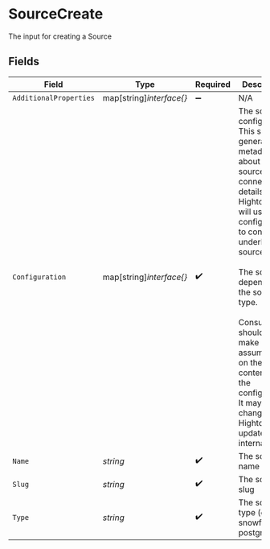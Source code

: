 # SourceCreate

The input for creating a Source


## Fields

| Field                                                                                                                                                                                                                                                                                                                                                | Type                                                                                                                                                                                                                                                                                                                                                 | Required                                                                                                                                                                                                                                                                                                                                             | Description                                                                                                                                                                                                                                                                                                                                          |
| ---------------------------------------------------------------------------------------------------------------------------------------------------------------------------------------------------------------------------------------------------------------------------------------------------------------------------------------------------- | ---------------------------------------------------------------------------------------------------------------------------------------------------------------------------------------------------------------------------------------------------------------------------------------------------------------------------------------------------- | ---------------------------------------------------------------------------------------------------------------------------------------------------------------------------------------------------------------------------------------------------------------------------------------------------------------------------------------------------- | ---------------------------------------------------------------------------------------------------------------------------------------------------------------------------------------------------------------------------------------------------------------------------------------------------------------------------------------------------- |
| `AdditionalProperties`                                                                                                                                                                                                                                                                                                                               | map[string]*interface{}*                                                                                                                                                                                                                                                                                                                             | :heavy_minus_sign:                                                                                                                                                                                                                                                                                                                                   | N/A                                                                                                                                                                                                                                                                                                                                                  |
| `Configuration`                                                                                                                                                                                                                                                                                                                                      | map[string]*interface{}*                                                                                                                                                                                                                                                                                                                             | :heavy_check_mark:                                                                                                                                                                                                                                                                                                                                   | The source's configuration. This specifies general metadata about sources, like connection details<br/>Hightouch will use this configuration to connect to underlying source.<br/><br/>The schema depends on the source type.<br/><br/>Consumers should NOT make assumptions on the contents of the<br/>configuration. It may change as Hightouch updates its internal code. |
| `Name`                                                                                                                                                                                                                                                                                                                                               | *string*                                                                                                                                                                                                                                                                                                                                             | :heavy_check_mark:                                                                                                                                                                                                                                                                                                                                   | The source's name                                                                                                                                                                                                                                                                                                                                    |
| `Slug`                                                                                                                                                                                                                                                                                                                                               | *string*                                                                                                                                                                                                                                                                                                                                             | :heavy_check_mark:                                                                                                                                                                                                                                                                                                                                   | The source's slug                                                                                                                                                                                                                                                                                                                                    |
| `Type`                                                                                                                                                                                                                                                                                                                                               | *string*                                                                                                                                                                                                                                                                                                                                             | :heavy_check_mark:                                                                                                                                                                                                                                                                                                                                   | The source's type (e.g. snowflake or postgres).                                                                                                                                                                                                                                                                                                      |